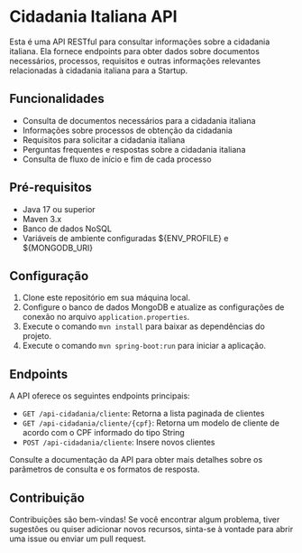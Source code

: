 # Cidadania Italiana API

Esta é uma API RESTful para consultar informações sobre a cidadania italiana. Ela fornece endpoints para obter dados sobre documentos necessários, processos, requisitos e outras informações relevantes relacionadas à cidadania italiana para a Startup.

## Funcionalidades

- Consulta de documentos necessários para a cidadania italiana
- Informações sobre processos de obtenção da cidadania
- Requisitos para solicitar a cidadania italiana
- Perguntas frequentes e respostas sobre a cidadania italiana
- Consulta de fluxo de início e fim de cada processo

## Pré-requisitos

- Java 17 ou superior
- Maven 3.x
- Banco de dados NoSQL
- Variáveis de ambiente configuradas ${ENV_PROFILE} e ${MONGODB_URI} 

## Configuração

1. Clone este repositório em sua máquina local.
2. Configure o banco de dados MongoDB e atualize as configurações de conexão no arquivo `application.properties`.
3. Execute o comando `mvn install` para baixar as dependências do projeto.
4. Execute o comando `mvn spring-boot:run` para iniciar a aplicação.

## Endpoints

A API oferece os seguintes endpoints principais:

- `GET /api-cidadania/cliente`: Retorna a lista paginada de clientes
- `GET /api-cidadania/cliente/{cpf}`: Retorna um modelo de cliente de acordo com o CPF informado do tipo String
- `POST /api-cidadania/cliente`: Insere novos clientes 

Consulte a documentação da API para obter mais detalhes sobre os parâmetros de consulta e os formatos de resposta.

## Contribuição

Contribuições são bem-vindas! Se você encontrar algum problema, tiver sugestões ou quiser adicionar novos recursos, sinta-se à vontade para abrir uma issue ou enviar um pull request.


